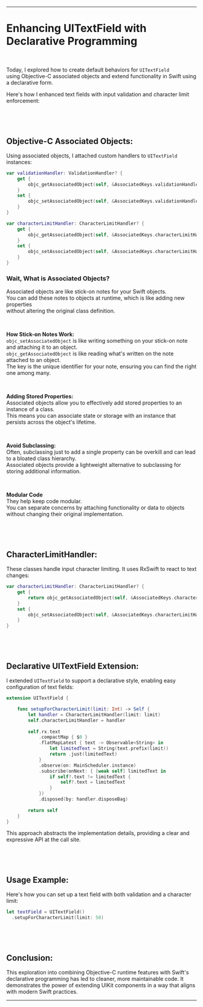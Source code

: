 

---

# Enhancing UITextField with Declarative Programming

<br/>

Today, I explored how to create default behaviors for `UITextField` <br/>
using Objective-C associated objects and extend functionality in Swift using a declarative form.  <br/>

Here's how I enhanced text fields with input validation and character limit enforcement: <br/>

#

<br/>

## Objective-C Associated Objects:

Using associated objects, I attached custom handlers to `UITextField` instances:

```swift
var validationHandler: ValidationHandler? {
    get {
        objc_getAssociatedObject(self, &AssociatedKeys.validationHandler) as? ValidationHandler
    }
    set {
        objc_setAssociatedObject(self, &AssociatedKeys.validationHandler, newValue, .OBJC_ASSOCIATION_RETAIN_NONATOMIC)
    }
}

var characterLimitHandler: CharacterLimitHandler? {
    get {
        objc_getAssociatedObject(self, &AssociatedKeys.characterLimitHandler) as? CharacterLimitHandler
    }
    set {
        objc_setAssociatedObject(self, &AssociatedKeys.characterLimitHandler, newValue, .OBJC_ASSOCIATION_RETAIN_NONATOMIC)
    }
}
```

### Wait, What is Associated Objects?

Associated objects are like stick-on notes for your Swift objects. <br/>
You can add these notes to objects at runtime, which is like adding new properties <br/>
without altering the original class definition. <br/>

<br/>

**How Stick-on Notes Work:** <br/>
`objc_setAssociatedObject` is like writing something on your stick-on note and attaching it to an object.<br/>
`objc_getAssociatedObject` is like reading what's written on the note attached to an object.<br/>
The key is the unique identifier for your note, ensuring you can find the right one among many.<br/>

<br/> 

**Adding Stored Properties:** <br/>
Associated objects allow you to effectively add stored properties to an instance of a class.<br/> 
This means you can associate state or storage with an instance that persists across the object's lifetime.<br/> 

<br/> 

**Avoid Subclassing:** <br/> 
Often, subclassing just to add a single property can be overkill and can lead to a bloated class hierarchy.<br/> 
Associated objects provide a lightweight alternative to subclassing for storing additional information.<br/>

<br/> 

**Modular Code** <br/>
They help keep code modular.<br/>
You can separate concerns by attaching functionality or data to objects <br/>
without changing their original implementation. <br/>

#

<br/> 

## CharacterLimitHandler:

These classes handle input character limiting. It uses RxSwift to react to text changes:

```swift
var characterLimitHandler: CharacterLimitHandler? {
    get {
        return objc_getAssociatedObject(self, &AssociatedKeys.characterLimitHandler) as? CharacterLimitHandler
    }
    set {
        objc_setAssociatedObject(self, &AssociatedKeys.characterLimitHandler, newValue, .OBJC_ASSOCIATION_RETAIN_NONATOMIC)
    }
}
```

#

<br/>

## Declarative UITextField Extension:

I extended `UITextField` to support a declarative style, enabling easy configuration of text fields:

```swift
extension UITextField {

    func setupForCharacterLimit(limit: Int) -> Self {
        let handler = CharacterLimitHandler(limit: limit)
        self.characterLimitHandler = handler
        
        self.rx.text
            .compactMap { $0 }
            .flatMapLatest { text -> Observable<String> in
                let limitedText = String(text.prefix(limit))
                return .just(limitedText)
            }
            .observe(on: MainScheduler.instance)
            .subscribe(onNext: { [weak self] limitedText in
                if self?.text != limitedText {
                    self?.text = limitedText
                }
            })
            .disposed(by: handler.disposeBag)
        
        return self
    }
}
```

This approach abstracts the implementation details, providing a clear and expressive API at the call site.

#

<br/>

## Usage Example:

Here's how you can set up a text field with both validation and a character limit:

```swift
let textField = UITextField()
  .setupForCharacterLimit(limit: 50)
```

#

<br/>

## Conclusion:

This exploration into combining Objective-C runtime features with Swift's declarative programming has led to cleaner, more maintainable code. It demonstrates the power of extending UIKit components in a way that aligns with modern Swift practices.

--- 
